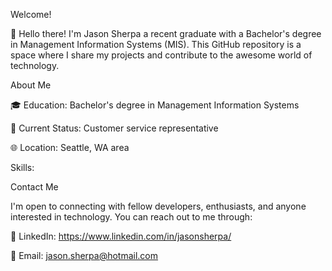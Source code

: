 Welcome!

👋 Hello there! I'm Jason Sherpa a recent graduate with a Bachelor's degree in Management Information Systems (MIS). This GitHub repository is a space where I share my projects and contribute to the awesome world of technology.

About Me

🎓 Education: Bachelor's degree in Management Information Systems

💼 Current Status: Customer service representative 

🌐 Location: Seattle, WA area

Skills:


Contact Me

I'm open to connecting with fellow developers, enthusiasts, and anyone interested in technology. You can reach out to me through:

🔗 LinkedIn: https://www.linkedin.com/in/jasonsherpa/

📧  Email: jason.sherpa@hotmail.com


